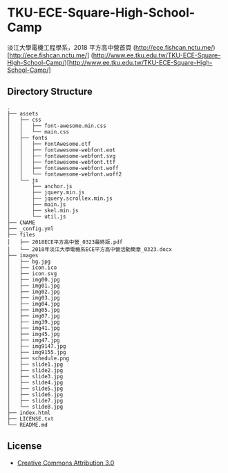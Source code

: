 # TKU-ECE-Square-High-School-Camp
淡江大學電機工程學系，2018 平方高中營首頁
(http://ece.fishcan.nctu.me/)[http://ece.fishcan.nctu.me/]
(http://www.ee.tku.edu.tw/TKU-ECE-Square-High-School-Camp/)[http://www.ee.tku.edu.tw/TKU-ECE-Square-High-School-Camp/]

## Directory Structure
```
.
├── assets
│   ├── css
│   │   ├── font-awesome.min.css
│   │   └── main.css
│   ├── fonts
│   │   ├── FontAwesome.otf
│   │   ├── fontawesome-webfont.eot
│   │   ├── fontawesome-webfont.svg
│   │   ├── fontawesome-webfont.ttf
│   │   ├── fontawesome-webfont.woff
│   │   └── fontawesome-webfont.woff2
│   └── js
│       ├── anchor.js
│       ├── jquery.min.js
│       ├── jquery.scrollex.min.js
│       ├── main.js
│       ├── skel.min.js
│       └── util.js
├── CNAME
├── _config.yml
├── files
│   ├── 2018ECE平方高中營_0323最終版.pdf
│   └── 2018年淡江大學電機系ECE平方高中營活動簡章_0323.docx
├── images
│   ├── bg.jpg
│   ├── icon.ico
│   ├── icon.svg
│   ├── img00.jpg
│   ├── img01.jpg
│   ├── img02.jpg
│   ├── img03.jpg
│   ├── img04.jpg
│   ├── img05.jpg
│   ├── img07.jpg
│   ├── img39.jpg
│   ├── img41.jpg
│   ├── img45.jpg
│   ├── img47.jpg
│   ├── img9147.jpg
│   ├── img9155.jpg
│   ├── schedule.png
│   ├── slide1.jpg
│   ├── slide2.jpg
│   ├── slide3.jpg
│   ├── slide4.jpg
│   ├── slide5.jpg
│   ├── slide6.jpg
│   ├── slide7.jpg
│   └── slide8.jpg
├── index.html
├── LICENSE.txt
└── README.md
```

 ## License
- [Creative Commons Attribution 3.0](http://creativecommons.org/licenses/by/3.0)
